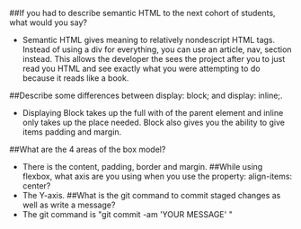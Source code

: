 ##If you had to describe semantic HTML to the next cohort of students, what would you say?
- Semantic HTML gives meaning to relatively nondescript  HTML tags. Instead of using a div for everything, you can use an article, nav, section instead. This allows the developer the sees the project after you to just read you HTML and see exactly what you were attempting to do because it reads like a book.

##Describe some differences between display: block; and display: inline;.
- Displaying Block takes up the full with of the parent element and inline only takes up the place needed. Block also gives you the ability to give items padding and margin.

##What are the 4 areas of the box model?
- There is the content, padding, border and margin.
##While using flexbox, what axis are you using when you use the property: align-items: center?
- The Y-axis.
##What is the git command to commit staged changes as well as write a message?
- The git command is "git commit -am 'YOUR MESSAGE' "
